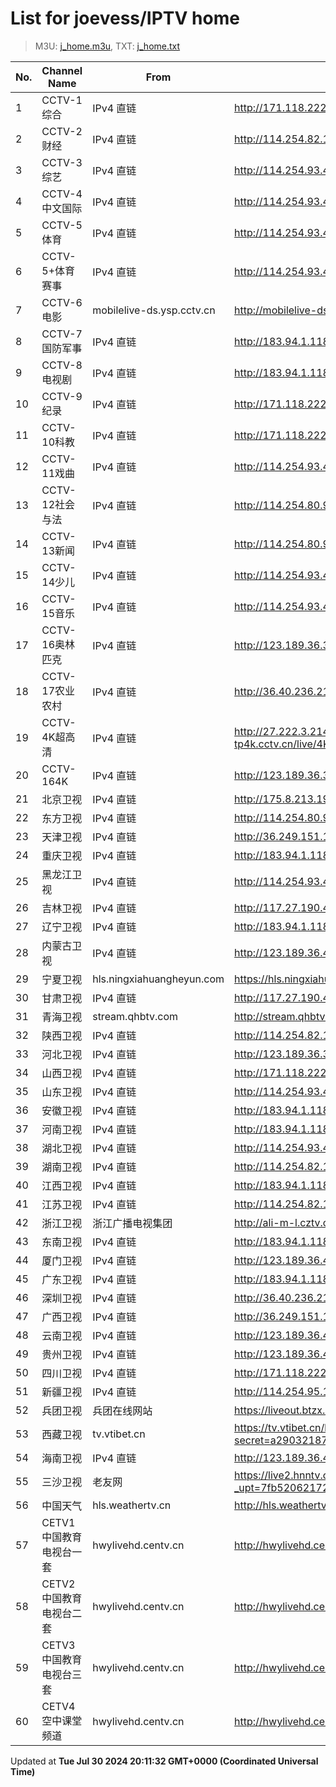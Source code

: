 # List for **joevess/IPTV home**

> M3U: [j_home.m3u](/j_home.m3u), TXT: [j_home.txt](/txt/j_home.txt)

| No. | Channel Name | From | Source |
| --- | ------------ | ---- | ------ |
| 1 | CCTV-1综合 | IPv4 直链 | <http://171.118.222.151:9999/tsfile/live/0001_1.m3u8> |
| 2 | CCTV-2财经 | IPv4 直链 | <http://114.254.82.142:88/tsfile/live/0002_1.m3u8> |
| 3 | CCTV-3综艺 | IPv4 直链 | <http://114.254.93.41:88/tsfile/live/0003_1.m3u8> |
| 4 | CCTV-4中文国际 | IPv4 直链 | <http://114.254.93.41:88/tsfile/live/0004_1.m3u8> |
| 5 | CCTV-5体育 | IPv4 直链 | <http://114.254.93.41:88/tsfile/live/0005_1.m3u8> |
| 6 | CCTV-5+体育赛事 | IPv4 直链 | <http://114.254.93.41:88/tsfile/live/0016_1.m3u8> |
| 7 | CCTV-6电影 | mobilelive-ds.ysp.cctv.cn | <http://mobilelive-ds.ysp.cctv.cn/ysp/2013693901.m3u8> |
| 8 | CCTV-7国防军事 | IPv4 直链 | <http://183.94.1.118:8801/tsfile/live/0007_1.m3u8> |
| 9 | CCTV-8电视剧 | IPv4 直链 | <http://183.94.1.118:8801/tsfile/live/0008_1.m3u8> |
| 10 | CCTV-9纪录 | IPv4 直链 | <http://171.118.222.151:9999/tsfile/live/0009_1.m3u8> |
| 11 | CCTV-10科教 | IPv4 直链 | <http://171.118.222.151:9999/tsfile/live/0010_1.m3u8> |
| 12 | CCTV-11戏曲 | IPv4 直链 | <http://114.254.93.41:88/tsfile/live/0011_1.m3u8> |
| 13 | CCTV-12社会与法 | IPv4 直链 | <http://114.254.80.92:88/tsfile/live/0012_1.m3u8> |
| 14 | CCTV-13新闻 | IPv4 直链 | <http://114.254.80.92:88/tsfile/live/0013_1.m3u8> |
| 15 | CCTV-14少儿 | IPv4 直链 | <http://114.254.93.41:88/tsfile/live/0014_1.m3u8> |
| 16 | CCTV-15音乐 | IPv4 直链 | <http://114.254.93.41:88/tsfile/live/0015_1.m3u8> |
| 17 | CCTV-16奥林匹克 | IPv4 直链 | <http://123.189.36.39:9901/tsfile/live/1027_1.m3u8> |
| 18 | CCTV-17农业农村 | IPv4 直链 | <http://36.40.236.219:9999/tsfile/live/0016_1.m3u8> |
| 19 | CCTV-4K超高清 | IPv4 直链 | <http://27.222.3.214/liveali-tp4k.cctv.cn/live/4K10M.stream/playlist.m3u8> |
| 20 | CCTV-164K | IPv4 直链 | <http://123.189.36.39:9901/tsfile/live/1027_1.m3u8> |
| 21 | 北京卫视 | IPv4 直链 | <http://175.8.213.198:8081/tsfile/live/0122_1.m3u8> |
| 22 | 东方卫视 | IPv4 直链 | <http://114.254.80.92:88/tsfile/live/0107_1.m3u8> |
| 23 | 天津卫视 | IPv4 直链 | <http://36.249.151.138:9901/tsfile/live/0135_1.m3u8> |
| 24 | 重庆卫视 | IPv4 直链 | <http://183.94.1.118:8801/tsfile/live/0142_1.m3u8> |
| 25 | 黑龙江卫视 | IPv4 直链 | <http://114.254.93.41:88/tsfile/live/0143_1.m3u8> |
| 26 | 吉林卫视 | IPv4 直链 | <http://117.27.190.42:9998/tsfile/live/23258_1.m3u8> |
| 27 | 辽宁卫视 | IPv4 直链 | <http://183.94.1.118:8801/tsfile/live/0121_1.m3u8> |
| 28 | 内蒙古卫视 | IPv4 直链 | <http://123.189.36.4:9901/tsfile/live/1058_1.m3u8> |
| 29 | 宁夏卫视 | hls.ningxiahuangheyun.com | <https://hls.ningxiahuangheyun.com/live/nxws1M.m3u8> |
| 30 | 甘肃卫视 | IPv4 直链 | <http://117.27.190.42:9998/tsfile/live/23277_1.m3u8> |
| 31 | 青海卫视 | stream.qhbtv.com | <http://stream.qhbtv.com/qhws/sd/live.m3u8> |
| 32 | 陕西卫视 | IPv4 直链 | <http://114.254.82.142:88/tsfile/live/0136_1.m3u8> |
| 33 | 河北卫视 | IPv4 直链 | <http://123.189.36.39:9901/tsfile/live/1049_1.m3u8> |
| 34 | 山西卫视 | IPv4 直链 | <http://171.118.222.151:9999/tsfile/live/0118_1.m3u8> |
| 35 | 山东卫视 | IPv4 直链 | <http://114.254.93.41:88/tsfile/live/0131_1.m3u8> |
| 36 | 安徽卫视 | IPv4 直链 | <http://183.94.1.118:8801/tsfile/live/0130_1.m3u8> |
| 37 | 河南卫视 | IPv4 直链 | <http://183.94.1.118:8801/tsfile/live/1006_1.m3u8> |
| 38 | 湖北卫视 | IPv4 直链 | <http://114.254.93.41:88/tsfile/live/0132_1.m3u8> |
| 39 | 湖南卫视 | IPv4 直链 | <http://114.254.82.142:88/tsfile/live/0128_1.m3u8> |
| 40 | 江西卫视 | IPv4 直链 | <http://183.94.1.118:8801/tsfile/live/0138_1.m3u8> |
| 41 | 江苏卫视 | IPv4 直链 | <http://114.254.82.142:88/tsfile/live/0127_1.m3u8> |
| 42 | 浙江卫视 | 浙江广播电视集团 | <http://ali-m-l.cztv.com/channels/lantian/channel001/1080p.m3u8> |
| 43 | 东南卫视 | IPv4 直链 | <http://183.94.1.118:8801/tsfile/live/0137_1.m3u8> |
| 44 | 厦门卫视 | IPv4 直链 | <http://123.189.36.4:9901/tsfile/live/1054_1.m3u8> |
| 45 | 广东卫视 | IPv4 直链 | <http://183.94.1.118:8801/tsfile/live/0125_1.m3u8> |
| 46 | 深圳卫视 | IPv4 直链 | <http://36.40.236.219:9999/tsfile/live/0126_2.m3u8> |
| 47 | 广西卫视 | IPv4 直链 | <http://36.249.151.138:9901/tsfile/live/0113_1.m3u8> |
| 48 | 云南卫视 | IPv4 直链 | <http://123.189.36.4:9901/tsfile/live/1055_1.m3u8> |
| 49 | 贵州卫视 | IPv4 直链 | <http://123.189.36.4:9901/tsfile/live/1056_1.m3u8> |
| 50 | 四川卫视 | IPv4 直链 | <http://171.118.222.151:9999/tsfile/live/0123_1.m3u8> |
| 51 | 新疆卫视 | IPv4 直链 | <http://114.254.95.12:88/tsfile/live/0110_1.m3u8> |
| 52 | 兵团卫视 | 兵团在线网站 | <https://liveout.btzx.com.cn/62ds9e/yil08g.m3u8> |
| 53 | 西藏卫视 | tv.vtibet.cn | <https://tv.vtibet.cn/live/vuXz3cg3TmRUYg.m3u8?secret=a29032187c0c738517c336f248f82ece&time=669e7b66> |
| 54 | 海南卫视 | IPv4 直链 | <http://123.189.36.4:9901/tsfile/live/1064_1.m3u8> |
| 55 | 三沙卫视 | 老友网 | <https://live2.hnntv.cn/srs/tv/ssws.m3u8?_upt=7fb520621721664246> |
| 56 | 中国天气 | hls.weathertv.cn | <http://hls.weathertv.cn/tslslive/qCFIfHB/hls/live_sd.m3u8> |
| 57 | CETV1中国教育电视台一套 | hwylivehd.centv.cn | <http://hwylivehd.centv.cn/cetv1/ypd.m3u8> |
| 58 | CETV2中国教育电视台二套 | hwylivehd.centv.cn | <http://hwylivehd.centv.cn/cetv2/2020tsytk.m3u8> |
| 59 | CETV3中国教育电视台三套 | hwylivehd.centv.cn | <http://hwylivehd.centv.cn/cetv3/bjdm.m3u8> |
| 60 | CETV4空中课堂频道 | hwylivehd.centv.cn | <http://hwylivehd.centv.cn/cetv4/zjpd.m3u8> |

Updated at **Tue Jul 30 2024 20:11:32 GMT+0000 (Coordinated Universal Time)**
